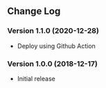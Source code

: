 ## Change Log
### Version 1.1.0 (2020-12-28)
- Deploy using Github Action
### Version 1.0.0 (2018-12-17)
- Initial release
